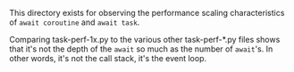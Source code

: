 This directory exists for observing the performance scaling characteristics of `await coroutine` and `await task`.

Comparing task-perf-1x.py to the various other task-perf-*.py files shows that it's not the depth of the `await` 
so much as the number of `await`'s. In other words, it's not the call stack, it's the event loop.


